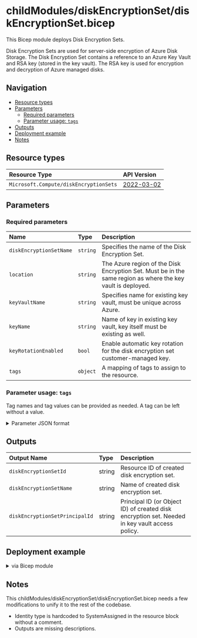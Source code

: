 # childModules/diskEncryptionSet/diskEncryptionSet.bicep <!-- omit in toc -->

This Bicep module deploys Disk Encryption Sets.

Disk Encryption Sets are used for server-side encryption of Azure Disk Storage. 
The Disk Encryption Set contains a reference to an Azure Key Vault and RSA key (stored in the key vault).
The RSA key is used for encryption and decryption of Azure managed disks.

## Navigation <!-- omit in toc -->

- [Resource types](#resource-types)
- [Parameters](#parameters)
  - [Required parameters](#required-parameters)
  - [Parameter usage: `tags`](#parameter-usage-tags)
- [Outputs](#outputs)
- [Deployment example](#deployment-example)
- [Notes](#notes)
  
## Resource types

| Resource Type | API Version |
| :-- | :-- |
| `Microsoft.Compute/diskEncryptionSets` | [2022-03-02](https://docs.microsoft.com/en-us/azure/templates/Microsoft.Compute/2022-03-02/diskEncryptionSets) |

## Parameters

### Required parameters

|  Name | Type | Description |
| :-- | :-- | :-- |
| `diskEncryptionSetName` | `string` | Specifies the name of the Disk Encryption Set. |
| `location` | `string` | The Azure region of the Disk Encryption Set. Must be in the same region as where the key vault is deployed. |
| `keyVaultName` | `string` | Specifies name for existing key vault, must be unique across Azure. |
| `keyName` | `string` | Name of key in existing key vault, key itself must be existing as well. |
| `keyRotationEnabled` | `bool` | Enable automatic key rotation for the disk encryption set customer-managed key. |
| `tags` | `object` | A mapping of tags to assign to the resource. |

### Parameter usage: `tags`

Tag names and tag values can be provided as needed. A tag can be left without a value.

<details>

<summary>Parameter JSON format</summary>

```json
"tags": {
    "value": {
        "Environment": "Test",
        "Contact": "sample.user@custcompany.net",
        "CostCenter": "8844",
        "ServiceName": "BackendServiceXYZ",
        "Role": "BackendXYZ"
    }
}
```

</details>

## Outputs

| Output Name | Type | Description |
| :-- | :-- | :-- |
| `diskEncryptionSetId` | string | Resource ID of created disk encryption set. |
| `diskEncryptionSetName` | string | Name of created disk encryption set. |
| `diskEncryptionSetPrincipalId` | string | Principal ID (or Object ID) of created disk encryption set. Needed in key vault access policy.|

## Deployment example

<p>
<details>

<summary>via Bicep module</summary>

```bicep
module diskEncryptionSet '../../childModules/diskEncryptionSet/diskEncryptionSet.bicep' = {
  scope: exampleResourceGroup
  name: 'diskEncryptionSet-deployment'
  location: 'westeurope'
  params: {
    diskEncryptionSetName: 'aaa-lnd1-d-des-euwe'
    location: 'westeurope'
    keyVaultName: 'aaa-lnd1-d-kvt-euwe-des'
    keyName: 'dcs-sse-cmk-euwe'
    keyRotationEnabled: false
    tags: {
      Environment: 'Test'
      Contact: 'sample.user@custcompany.net'
      CostCenter: '8844'
      ServiceName: 'BackendServiceXYZ'
      Role: 'BackendXYZ'
    }
  }
}
```

</details>
</p>

## Notes

This childModules/diskEncryptionSet/diskEncryptionSet.bicep needs a few modifications to unify it to the rest of the codebase.

- Identity type is hardcoded to SystemAssigned in the resource block without a comment.
- Outputs are missing descriptions.
